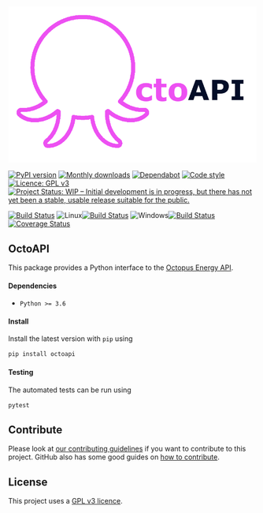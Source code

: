 ![OctoAPI Logo](https://raw.githubusercontent.com/jemrobinson/octoapi/main/docs/_static/logo.png)

[![PyPI version](https://badge.fury.io/py/octoapi.svg)](https://badge.fury.io/py/octoapi)
[![Monthly downloads](https://img.shields.io/pypi/dm/octoapi)](https://pypi.org/project/octoapi/)
[![Dependabot](https://flat.badgen.net/dependabot/jemrobinson/octoapi?icon=dependabot)](https://dependabot.com/)
[![Code style](https://img.shields.io/badge/code%20style-black-000000.svg)](https://github.com/psf/black)
[![Licence: GPL v3](https://img.shields.io/badge/License-GPLv3-blue.svg)](https://www.gnu.org/licenses/gpl-3.0)
[![Project Status: WIP – Initial development is in progress, but there has not yet been a stable, usable release suitable for the public.](https://www.repostatus.org/badges/latest/wip.svg)](https://www.repostatus.org/#wip)

[![Build Status](https://travis-ci.com/jemrobinson/octoapi.svg?branch=main)](https://travis-ci.com/jemrobinson/octoapi)
![Linux](https://img.shields.io/badge/-555?&logo=linux&logoColor=white)[![Build Status](https://badges.formidable.com/travis.com/jemrobinson/octoapi?branch=main&env=OSBADGE=linux&label=%20)](https://travis-ci.com/github/jemrobinson/octoapi)
![Windows](https://img.shields.io/badge/-555?&logo=windows&logoColor=white)[![Build Status](https://badges.formidable.com/travis.com/jemrobinson/octoapi?branch=main&env=OSBADGE=windows&label=%20)](https://travis-ci.com/github/jemrobinson/octoapi)
[![Coverage Status](https://coveralls.io/repos/github/jemrobinson/octoapi/badge.svg?branch=main)](https://coveralls.io/github/jemrobinson/octoapi?branch=main)

## OctoAPI
This package provides a Python interface to the [Octopus Energy API](https://developer.octopus.energy/docs/api/).

#### Dependencies
- `Python >= 3.6`

#### Install
Install the latest version with `pip` using

```bash
pip install octoapi
```

#### Testing
The automated tests can be run using

```bash
pytest
```

## Contribute
Please look at [our contributing guidelines](CONTRIBUTING.md) if you want to contribute to this project. GitHub also has some good guides on [how to contribute](https://guides.github.com/activities/contributing-to-open-source/#contributing).

## License
This project uses a [GPL v3 licence](LICENSE).
